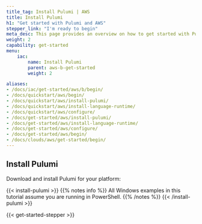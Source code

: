 ```yaml
---
title_tag: Install Pulumi | AWS
title: Install Pulumi
h1: "Get started with Pulumi and AWS"
stepper_link: "I'm ready to begin"
meta_desc: This page provides an overview on how to get started with Pulumi when starting an AWS project.
weight: 2
capability: get-started
menu:
    iac:
        name: Install Pulumi
        parent: aws-b-get-started
        weight: 2

aliases:
- /docs/iac/get-started/aws/b/begin/
- /docs/quickstart/aws/begin/
- /docs/quickstart/aws/install-pulumi/
- /docs/quickstart/aws/install-language-runtime/
- /docs/quickstart/aws/configure/
- /docs/get-started/aws/install-pulumi/
- /docs/get-started/aws/install-language-runtime/
- /docs/get-started/aws/configure/
- /docs/get-started/aws/begin/
- /docs/clouds/aws/get-started/begin/
---
```


## Install Pulumi

Download and install Pulumi for your platform:

{{< install-pulumi >}}
{{% notes info %}}
All Windows examples in this tutorial assume you are running in PowerShell.
{{% /notes %}}
{{< /install-pulumi >}}

{{< get-started-stepper >}}
